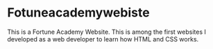 # Fotuneacademywebiste
This is a Fortune Academy Website. 
This is among the first websites I developed as a web developer to learn how HTML and CSS works. 
